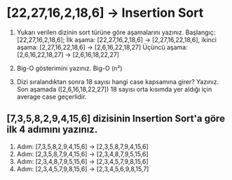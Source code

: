 # [22,27,16,2,18,6] -> Insertion Sort

1. Yukarı verilen dizinin sort türüne göre aşamalarını yazınız.
Başlangıç: [22,27,16,2,18,6];
İlk aşama: [22,27,16,2,18,6] -> [2,27,16,22,18,6], ikinci aşama: [2,27,16,22,18,6] -> [2,6,16,22,18,27]
Üçüncü aşama: [2,6,16,22,18,27] -> [2,6,16,18,22,27]

2. Big-O gösterimini yazınız.
Big-O (n²)

3. Dizi sıralandıktan sonra 18 sayısı hangi case kapsamına girer? Yazınız.
Son aşamada ([2,6,16,18,22,27]) 18 sayısı orta kısımda yer aldığı için average case geçerlidir.

## [7,3,5,8,2,9,4,15,6] dizisinin Insertion Sort'a göre ilk 4 adımını yazınız.
1. Adım: [7,3,5,8,2,9,4,15,6] -> [2,3,5,8,7,9,4,15,6]
2. Adım: [2,3,5,8,7,9,4,15,6] -> [2,3,4,8,7,9,5,15,6]
3. Adım: [2,3,4,8,7,9,5,15,6] -> [2,3,4,5,7,9,8,15,6]
4. Adım: [2,3,4,5,7,9,8,15,6] -> [2,3,4,5,6,9,8,15,7]
